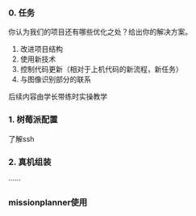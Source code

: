 ### 0. 任务
你认为我们的项目还有哪些优化之处？给出你的解决方案。
1. 改进项目结构
2. 使用新技术
3. 控制代码更新（相对于上机代码的新流程，新任务）
4. 与图像识别部分的联系

后续内容由学长带练时实操教学  
### 1. 树莓派配置
了解ssh
### 2. 真机组装
······
### missionplanner使用